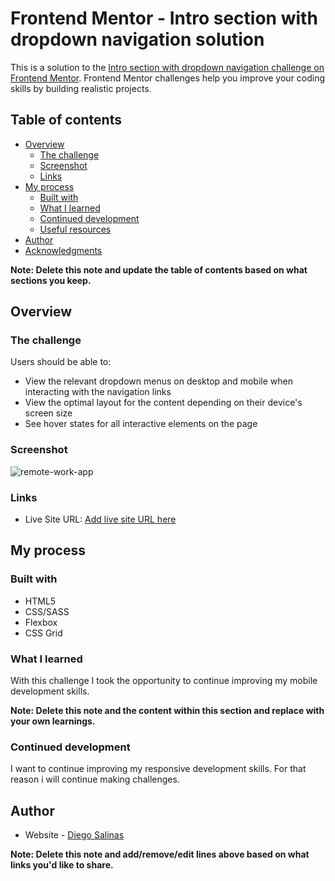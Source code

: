 # Frontend Mentor - Intro section with dropdown navigation solution

This is a solution to the [Intro section with dropdown navigation challenge on Frontend Mentor](https://www.frontendmentor.io/challenges/intro-section-with-dropdown-navigation-ryaPetHE5). Frontend Mentor challenges help you improve your coding skills by building realistic projects. 

## Table of contents

- [Overview](#overview)
  - [The challenge](#the-challenge)
  - [Screenshot](#screenshot)
  - [Links](#links)
- [My process](#my-process)
  - [Built with](#built-with)
  - [What I learned](#what-i-learned)
  - [Continued development](#continued-development)
  - [Useful resources](#useful-resources)
- [Author](#author)
- [Acknowledgments](#acknowledgments)

**Note: Delete this note and update the table of contents based on what sections you keep.**

## Overview

### The challenge

Users should be able to:

- View the relevant dropdown menus on desktop and mobile when interacting with the navigation links
- View the optimal layout for the content depending on their device's screen size
- See hover states for all interactive elements on the page

### Screenshot

![remote-work-app](https://user-images.githubusercontent.com/63070877/166123349-ab95cd20-732b-4425-9a03-f7985603eb5f.png)

### Links
- Live Site URL: [Add live site URL here](https://your-live-site-url.com)

## My process

### Built with

- HTML5
- CSS/SASS
- Flexbox
- CSS Grid

### What I learned

With this challenge I took the opportunity to continue improving my mobile development skills.

**Note: Delete this note and the content within this section and replace with your own learnings.**

### Continued development

I want to continue improving my responsive development skills. For that reason i will continue making challenges.

## Author

- Website - [Diego Salinas](https://diegoog09.github.io/portafolio/)

**Note: Delete this note and add/remove/edit lines above based on what links you'd like to share.**


